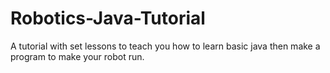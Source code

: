 # Robotics-Java-Tutorial

A tutorial with set lessons to teach you how to learn basic java then make a program to make your robot run.